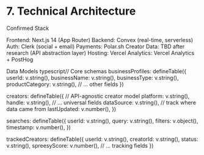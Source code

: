 # 7. Technical Architecture
Confirmed Stack

Frontend: Next.js 14 (App Router)
Backend: Convex (real-time, serverless)
Auth: Clerk (social + email)
Payments: Polar.sh
Creator Data: TBD after research (API abstraction layer)
Hosting: Vercel
Analytics: Vercel Analytics + PostHog

Data Models
typescript// Core schemas
businessProfiles: defineTable({
  userId: v.string(),
  businessName: v.string(),
  businessType: v.string(),
  productCategory: v.string(),
  // ... other fields
})

creators: defineTable({
  // API-agnostic creator model
  platform: v.string(),
  handle: v.string(),
  // ... universal fields
  dataSource: v.string(), // track where data came from
  lastUpdated: v.number(),
})

searches: defineTable({
  userId: v.string(),
  query: v.string(),
  filters: v.object(),
  timestamp: v.number(),
})

trackedCreators: defineTable({
  userId: v.string(),
  creatorId: v.string(),
  status: v.string(),
  spreesyScore: v.number(),
  // ... tracking fields
})